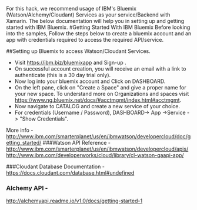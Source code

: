 For this hack, we recommend usage of IBM's Bluemix (Watson/Alchemy/Cloudant) Services as your service/Backend with Xamarin. The below documentation will help you in setting up and getting started with IBM Bluemix.
#Getting Started With IBM Bluemix
Before looking into the samples, Follow the steps below to create a bluemix account and an app with credentials required to access the required API/service.

##Setting up Bluemix to access Watson/Cloudant Services.

* Visit https://ibm.biz/bluemixapp and Sign-up .
* On successful account creation, you will receive an email with a link to authenticate (this is a 30 day trial only).
* Now log into your bluemix account and Click on DASHBOARD.
* On the left pane, click on "Create a Space" and give a proper name for your new space. To understand more on Organizations and spaces visit
https://www.ng.bluemix.net/docs/#acctmgmt/index.html#acctmgmt.
* Now navigate to CATALOG and create a new service of your choice.
* For credentials (Username / Password), DASHBOARD-> App ->Service -> "Show Credentials". 

More info - http://www.ibm.com/smarterplanet/us/en/ibmwatson/developercloud/doc/getting_started/
###Watson API Reference - 
http://www.ibm.com/smarterplanet/us/en/ibmwatson/developercloud/apis/
http://www.ibm.com/developerworks/cloud/library/cl-watson-qaapi-app/

###Cloudant Database Documentation - 
https://docs.cloudant.com/database.html#undefined

### Alchemy API - 
http://alchemyapi.readme.io/v1.0/docs/getting-started-1


